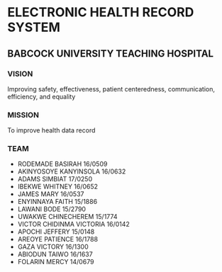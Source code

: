 # ELECTRONIC HEALTH RECORD SYSTEM
## BABCOCK UNIVERSITY TEACHING HOSPITAL

### VISION
Improving safety, effectiveness, patient centeredness, communication, efficiency, and equality

### MISSION
To improve health data record

### TEAM
- RODEMADE BASIRAH    16/0509
- AKINYOSOYE KANYINSOLA    16/0632
- ADAMS SIMBIAT    17/0250
- IBEKWE WHITNEY    16/0652
- JAMES MARY    16/0537
- ENYINNAYA FAITH    15/1886
- LAWANI BODE    15/2790
- UWAKWE CHINECHEREM    15/1774
- VICTOR CHIDINMA VICTORIA    16/0142
- APOCHI JEFFERY    15/0148
- AREOYE PATIENCE    16/1788
- GAZA VICTORY    16/1300
- ABIODUN TAIWO    16/1637
- FOLARIN MERCY    14/0679
